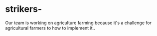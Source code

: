 # strikers-
Our team is working on agriculture farming because it's a challenge for agricultural farmers to how to implement it..
